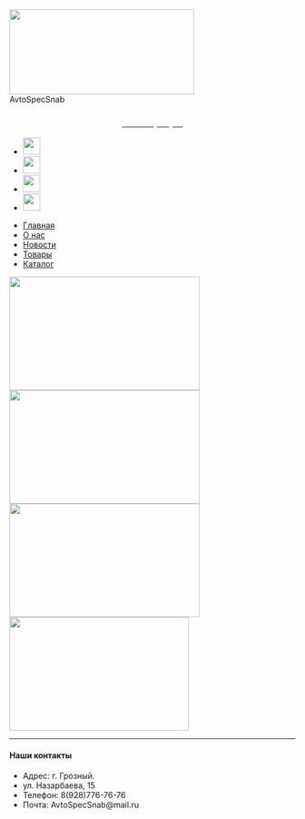 <!DOCTYPE html>
<html lang="en">
<head>
   <meta charset="UTF-8">
   <title>Document</title>
   <link rel="stylesheet" type="text/css" href="style4.css">
   <link rel="shortcut icon" href="Картинки/imag.jpg" type="image/png">
</head>
<body>
   <div id="header">
      <div class="logo"><img src = "Картинки/Без названия (3).jpg" width="325 px" height="150 px"></div>
      <div class="name">AvtoSpecSnab</div>
      <div class="social">
         <p><a href="Регистрация.html"><h3 align="center"><font color="#ffffff">Регистрация</font></h3></a></p>
         <ul>
            <li><img src="Картинки/in_sta_main.jpg" width="30" height="30"></a></li>
            <li><img src="Картинки/ВК.png" width="30" height="30"></a></li>
            <li><img src="Картинки/Одноклассники.png" width="30" height="30"></a></li>
            <li><img src="Картинки/Твиттер.png" width="30" height="30"></a></li>
         </ul>
      </div>
   </div>
    
   <div id="menu">
      <ul>
         <li><a href="index.html">Главная</a></li>
         <li><a href="О нас.html">О нас</a></li>
         <li><a href="Новости.html">Новости</a></li>
         <li><a href="Товары.html">Товары</a></li>
         <li><a href="Каталог.html">Каталог</a></li>
      </ul>
   </div>
   <div id="content">
      <img src="Картинки/Без названия (7).jpg" width="335px" height="200px">
      <img src="Картинки/Без названия (8).jpg" width="335px" height="200px">
      <img src="Картинки/Без названия (6).jpg" width="335px" height="200px">
      <img src="Картинки/images (1).jpg" width="316px" height="200px">
   </div>
   <footer>
      <hr>
      <div class="kontakt">
         <h4>Наши контакты</h4>
         <ul>
            <li>Адрес: г. Грозный.<br> 
            <li>ул. Назарбаева, 15</li>
            <li>Телефон: 8(928)776-76-76</li>
            <li>Почта: AvtoSpecSnab@mail.ru</li>
         </ul> 
      </div>
   </footer>
</body>
</html>
